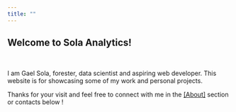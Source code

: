 ```yaml
---
title: ""
---
```



## Welcome to Sola Analytics!  

<script type="text/javascript">
  function rotateElem() {
    document.querySelector('.cube').style.transform += 'rotateY(-90deg)';
    }
</script>
<div class="img-cube" onclick="rotateElem()">
  <div class="cube">
    <div class="face front"></div>
    <div class="face right"></div>
    <div class="face back"></div>
    <div class="face left"></div>
  </div>
</div>

<br>

I am Gael Sola, forester, data scientist and aspiring web developer. This website is for showcasing some of my work and personal projects.

Thanks for your visit and feel free to connect with me in the [\[About\]](/about/) section or contacts below <i class="fa-solid fa-hand-point-down"></i>!

